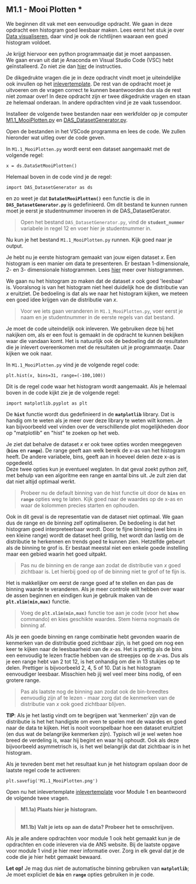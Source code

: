 ## M1.1 - Mooi Plotten *
<!--REF\label{/opdrachten-module-1/mooiplotten}-->

We beginnen dit vak met een eenvoudige opdracht. We gaan in deze opdracht een histogram goed leesbaar maken. Lees eerst het stuk je over [Data visualiseren](/module-1/data-visualiseren), daar vind je ook de richtlijnen waaraan een goed histogram voldoet.


Je krijgt hiervoor een python programmaatje dat je moet aanpassen.  
We gaan ervan uit dat je Anaconda en Visual Studio Code (VSC) hebt geïnstalleerd. Zo niet zie dan [hier](/informatie/installatie) de instructies.

De dikgedrukte vragen die je in deze opdracht vindt moet je uiteindelijke ook invullen op het [inlevertemplate](https://das.mprog.nl/course/12%20Opdrachten%20Module%201/00%20Opdrachten/InlevertemplateModule1.docx). De rest van de opdracht moet je uitvoeren om de vragen correct te kunnen beantwoorden dus sla de rest niet zomaar over! In deze opdracht zijn er twee dikgedrukte vragen en staan ze helemaal onderaan. In andere opdrachten vind je ze vaak tussendoor.


Installeer de volgende twee bestanden naar een werkfolder op je computer [M1.1_MooiPlotten.py](https://das.mprog.nl/course/12%20Opdrachten%20Module%201/10%20MooiPlotten/M1.1_MooiPlotten.py) en [DAS_DatasetGenerator.py](https://das.mprog.nl/course/12%20Opdrachten%20Module%201/00%20Opdrachten/DAS_DatasetGenerator.py).

Open de bestanden in het VSCode programma en lees de code. We zullen hieronder wat uitleg over de code geven. 

In `M1.1_MooiPlotten.py` wordt eerst een dataset aangemaakt met de volgende regel:

	x = ds.DataSetMooiPlotten()

Helemaal boven in de code vind je de regel:

	import DAS_DatasetGenerator as ds	

en zo weet je dat **`DataSetMooiPlotten()`** een functie is die in **`DAS_DatasetGenerator.py`** is gedefinieerd.
Om dit bestand te kunnen runnen moet je eerst je studentnummer invoeren in de DAS_DatasetGerator.

> Open het bestand `DAS_DatasetGenerator.py`, vind de **`student_nummer`** variabele in regel 12 en voer hier je studentnummer in. 


Nu kun je het bestand `M1.1_MooiPlotten.py` runnen. Kijk goed naar je output.

Je hebt nu je eerste histogram gemaakt van jouw eigen dataset *x*. Een histogram is een manier om data te presenteren. Er bestaan 1-dimensionale, 2- en 3- dimensionale histogrammen. Lees [hier](/module-1/data-visualiseren) meer over histogrammen. 

We gaan nu het histogram zo maken dat de dataset *x* ook goed 'leesbaar' is. Vooralsnog is van het histogram niet heel duidelijk hoe de distributie van *x* eruitziet. De bedoeling is dat als we naar het histogram kijken, we meteen een goed idee krijgen van de distributie van *x*. 

>Voor we iets gaan veranderen in  `M1.1_MooiPlotten.py`, voer eerst je naam en je studentnummer in de eerste regels van dat bestand. 

Je moet de code uiteindelijk ook inleveren. We gebruiken deze bij het nakijken om, als er een fout is gemaakt in de opdracht te kunnen bekijken waar die vandaan komt. Het is natuurlijk ook de bedoeling dat de resultaten die je inlevert overeenkomen met de resultaten uit je programmaatje. Daar kijken we ook naar.

In `M1.1_MooiPlotten.py` vind je de volgende regel code:

	plt.hist(x, bins=31, range=(-100,100))

Dit is de regel code waar het histogram wordt aangemaakt. 
Als je helemaal boven in de code kijkt zie je de volgende regel:

	import matplotlib.pyplot as plt

De **`hist`** functie wordt dus gedefinieerd in de **`matplotlib`** library. Dat is handig om te weten als je meer over deze library te weten wilt komen. Je kan bijvoorbeeld veel vinden over de verschillende plot mogelijkheden door op "matplotlib" en "hist" te zoeken op het web.


Je ziet dat behalve de dataset *x* er ook twee opties worden meegegeven (**`bins`** en **`range`**). De range geeft aan welk bereik de x-as van het histogram heeft. De andere variabele, bins, geeft aan in hoeveel delen deze x-as is opgedeeld.  
Deze twee opties kun je eventueel weglaten. In dat geval zoekt python zelf, met behulp van een algoritme een range en aantal bins uit. Je zult zien dat dat niet altijd optimaal werkt. 

> Probeer nu de default binning van de hist functie uit door de **`bins`** en **`range`** opties weg te laten. Kijk goed naar de waardes op de x-as en waar de kolommen precies starten en ophouden. 

Ook in dit geval is de representatie van de dataset niet optimaal. We gaan dus de range en de binning zelf optimaliseren. De bedoeling is dat het histogram goed interpreteerbaar wordt. Door te fijne binning (veel bins in een kleine range) wordt de dataset heel grillig, het wordt dan lastig om de distributie te herkennen en trends goed te kunnen zien. Hetzelfde gebeurt als de binning te grof is. Er bestaat meestal niet een enkele goede instelling maar een gebied waarin het goed uitpakt. 

> Pas nu de binning en de range aan zodat de distributie van *x* goed zichtbaar is. Let hierbij goed op of de binning niet te grof of te fijn is. 

Het is makkelijker om eerst de range goed af te stellen en dan pas de binning waarde te veranderen. Als je meer controle wilt hebben over waar de assen beginnen en eindigen kun je gebruik maken van de **`plt.xlim(min,max)`** functie. 

> Voeg de **`plt.xlim(min,max)`** functie toe aan je code (voor het **`show`** commando) en kies geschikte waardes. Stem hierna nogmaals de binning af. 

Als je een goede binning en range combinatie hebt gevonden waarin de kenmerken van de distributie goed zichtbaar zijn, is het goed om nog een keer te kijken naar de leesbaarheid van de *x*-as. Het is prettig als de bins een eenvoudig te lezen fractie hebben van de streepjes op de *x*-as. Dus als je een range hebt van 2 tot 12, is het onhandig om die in 13 stukjes op te delen. Prettiger is bijvoorbeeld 2, 4, 5 of 10. Dat is het histogram eenvoudiger leesbaar. Misschien heb jij wel veel meer bins nodig, of een grotere range.

> Pas als laatste nog de binning aan zodat ook de bin-breedtes eenvoudig zijn af te lezen - maar zorg dat de kenmerken van de distributie van *x* ook goed zichtbaar blijven. 

**TIP**: Als je het lastig vindt om te begrijpen wat 'kenmerken' zijn van de distributie is het het handigste om even te spelen met de waardes en goed naar de data te kijken. Het is nooit voorspelbaar hoe een dataset eruitziet (en dus wat de belangrijke kenmerken zijn). Typisch wil je wel weten hoe breed de verdeling is, waar hij begint en waar hij ophoudt. Ook als deze bijvoorbeeld asymmetrisch is, is het wel belangrijk dat dat zichtbaar is in het histogram.

Als je tevreden bent met het resultaat kun je het histogram opslaan door de laatste regel code te activeren: 

	plt.savefig('M1.1_MooiPlotten.png')   

Open nu het inlevertemplate [inlevertemplate](https://das.mprog.nl/course/12%20Opdrachten%20Module%201/00%20Opdrachten/InlevertemplateModule1.docx) voor Module 1 en beantwoord de volgende twee vragen. 
 
> **M1.1a)  Plaats hier je histogram.**    <br><br>
>   
> **M1.1b) Valt je iets op aan de data? Probeer het te omschrijven.**

Als je alle andere opdrachten voor module 1 ook hebt gemaakt kun je de opdrachten en code inleveren via de ANS website. Bij de laatste opgave voor module 1 vind je hier meer informatie over. Zorg in elk geval dat je de code die je hier hebt gemaakt bewaard.

**Let op!** Je mag dus niet de automatische binning gebruiken van **`matplotlib`**; Je moet expliciet de **`bin`** en **`range`** opties gebruiken in je code.


